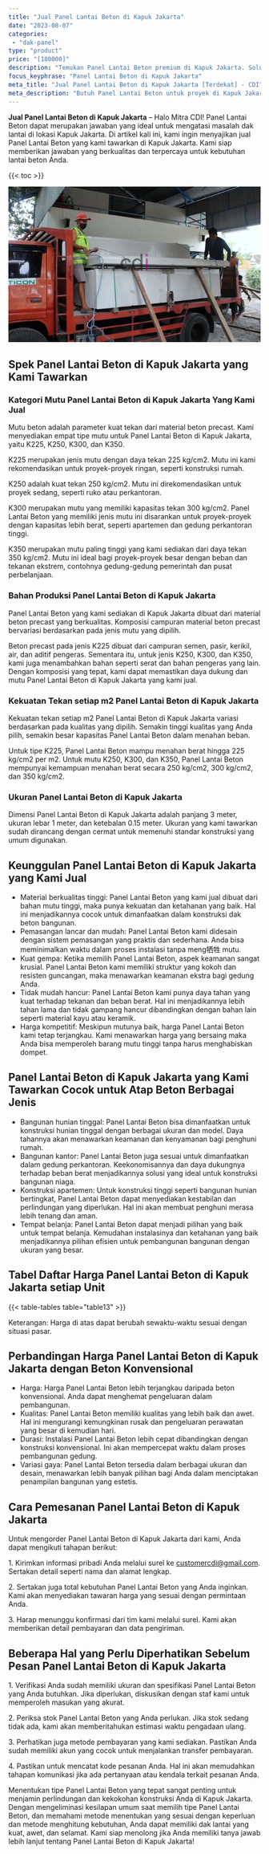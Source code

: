 ```yaml
---
title: "Jual Panel Lantai Beton di Kapuk Jakarta"
date: "2023-08-07"
categories:
 - "dak-panel"
type: "product"
price: "[180000]"
description: "Temukan Panel Lantai Beton premium di Kapuk Jakarta. Solusi ideal untuk proyek konstruksi dengan standar terbaik, Panel Lantai Beton memberikan kekuatan maksimal untuk lantai dak. Dapatkan info lengkap."
focus_keyphrase: "Panel Lantai Beton di Kapuk Jakarta"
meta_title: "Jual Panel Lantai Beton di Kapuk Jakarta [Terdekat] - CDI"
meta_description: "Butuh Panel Lantai Beton untuk proyek di Kapuk Jakarta?. Tersedia Panel Lantai Beton premium untuk proyek konstruksi. Penawaran spesial hanya di sini."
---
```


**Jual Panel Lantai Beton di Kapuk Jakarta** – Halo Mitra CDI! Panel Lantai Beton dapat merupakan jawaban yang ideal untuk mengatasi masalah dak lantai di lokasi Kapuk Jakarta. Di artikel kali ini, kami ingin menyajikan jual Panel Lantai Beton yang kami tawarkan di Kapuk Jakarta. Kami siap memberikan jawaban yang berkualitas dan terpercaya untuk kebutuhan lantai beton Anda.

{{< toc >}}

![Jual Panel Lantai Beton di Kapuk Jakarta](/images/dak-panel/dak-panel-26.jpg)

## Spek Panel Lantai Beton di Kapuk Jakarta yang Kami Tawarkan

### Kategori Mutu Panel Lantai Beton di Kapuk Jakarta Yang Kami Jual

Mutu beton adalah parameter kuat tekan dari material beton precast. Kami menyediakan empat tipe mutu untuk Panel Lantai Beton di Kapuk Jakarta, yaitu K225, K250, K300, dan K350.

K225 merupakan jenis mutu dengan daya tekan 225 kg/cm2. Mutu ini kami rekomendasikan untuk proyek-proyek ringan, seperti konstruksi rumah.

K250 adalah kuat tekan 250 kg/cm2. Mutu ini direkomendasikan untuk proyek sedang, seperti ruko atau perkantoran.

K300 merupakan mutu yang memiliki kapasitas tekan 300 kg/cm2. Panel Lantai Beton yang memiliki jenis mutu ini disarankan untuk proyek-proyek dengan kapasitas lebih berat, seperti apartemen dan gedung perkantoran tinggi.

K350 merupakan mutu paling tinggi yang kami sediakan dari daya tekan 350 kg/cm2. Mutu ini ideal bagi proyek-proyek besar dengan beban dan tekanan ekstrem, contohnya gedung-gedung pemerintah dan pusat perbelanjaan.

### Bahan Produksi Panel Lantai Beton di Kapuk Jakarta

Panel Lantai Beton yang kami sediakan di Kapuk Jakarta dibuat dari material beton precast yang berkualitas. Komposisi campuran material beton precast bervariasi berdasarkan pada jenis mutu yang dipilih.

Beton precast pada jenis K225 dibuat dari campuran semen, pasir, kerikil, air, dan aditif pengeras. Sementara itu, untuk jenis K250, K300, dan K350, kami juga menambahkan bahan seperti serat dan bahan pengeras yang lain. Dengan komposisi yang tepat, kami dapat memastikan daya dukung dan mutu Panel Lantai Beton di Kapuk Jakarta yang kami jual.

### Kekuatan Tekan setiap m2 Panel Lantai Beton di Kapuk Jakarta

Kekuatan tekan setiap m2 Panel Lantai Beton di Kapuk Jakarta variasi berdasarkan pada kualitas yang dipilih. Semakin tinggi kualitas yang Anda pilih, semakin besar kapasitas Panel Lantai Beton dalam menahan beban.

Untuk tipe K225, Panel Lantai Beton mampu menahan berat hingga 225 kg/cm2 per m2. Untuk mutu K250, K300, dan K350, Panel Lantai Beton mempunyai kemampuan menahan berat secara 250 kg/cm2, 300 kg/cm2, dan 350 kg/cm2.

### Ukuran Panel Lantai Beton di Kapuk Jakarta

Dimensi Panel Lantai Beton di Kapuk Jakarta adalah panjang 3 meter, ukuran lebar 1 meter, dan ketebalan 0.15 meter. Ukuran yang kami tawarkan sudah dirancang dengan cermat untuk memenuhi standar konstruksi yang umum digunakan.

## Keunggulan Panel Lantai Beton di Kapuk Jakarta yang Kami Jual

*   Material berkualitas tinggi: Panel Lantai Beton yang kami jual dibuat dari bahan mutu tinggi, maka punya kekuatan dan ketahanan yang baik. Hal ini menjadikannya cocok untuk dimanfaatkan dalam konstruksi dak beton bangunan.
*   Pemasangan lancar dan mudah: Panel Lantai Beton kami didesain dengan sistem pemasangan yang praktis dan sederhana. Anda bisa meminimalkan waktu dalam proses instalasi tanpa meng牺牲 mutu.
*   Kuat gempa: Ketika memilih Panel Lantai Beton, aspek keamanan sangat krusial. Panel Lantai Beton kami memiliki struktur yang kokoh dan resisten guncangan, maka menawarkan keamanan ekstra bagi gedung Anda.
*   Tidak mudah hancur: Panel Lantai Beton kami punya daya tahan yang kuat terhadap tekanan dan beban berat. Hal ini menjadikannya lebih tahan lama dan tidak gampang hancur dibandingkan dengan bahan lain seperti material kayu atau keramik.
*   Harga kompetitif: Meskipun mutunya baik, harga Panel Lantai Beton kami tetap terjangkau. Kami menawarkan harga yang bersaing maka Anda bisa memperoleh barang mutu tinggi tanpa harus menghabiskan dompet.

## Panel Lantai Beton di Kapuk Jakarta yang Kami Tawarkan Cocok untuk Atap Beton Berbagai Jenis

*   Bangunan hunian tinggal: Panel Lantai Beton bisa dimanfaatkan untuk konstruksi hunian tinggal dengan berbagai ukuran dan model. Daya tahannya akan menawarkan keamanan dan kenyamanan bagi penghuni rumah.
*   Bangunan kantor: Panel Lantai Beton juga sesuai untuk dimanfaatkan dalam gedung perkantoran. Keekonomisannya dan daya dukungnya terhadap beban berat menjadikannya solusi yang ideal untuk konstruksi bangunan niaga.
*   Konstruksi apartemen: Untuk konstruksi tinggi seperti bangunan hunian bertingkat, Panel Lantai Beton dapat menyediakan kestabilan dan perlindungan yang diperlukan. Hal ini akan membuat penghuni merasa lebih tenang dan aman.
*   Tempat belanja: Panel Lantai Beton dapat menjadi pilihan yang baik untuk tempat belanja. Kemudahan instalasinya dan ketahanan yang baik menjadikannya pilihan efisien untuk pembangunan bangunan dengan ukuran yang besar.

## Tabel Daftar Harga Panel Lantai Beton di Kapuk Jakarta setiap Unit

{{< table-tables table="table13" >}}

Keterangan: Harga di atas dapat berubah sewaktu-waktu sesuai dengan situasi pasar.

## Perbandingan Harga Panel Lantai Beton di Kapuk Jakarta dengan Beton Konvensional

*   Harga: Harga Panel Lantai Beton lebih terjangkau daripada beton konvensional. Anda dapat menghemat pengeluaran dalam pembangunan.
*   Kualitas: Panel Lantai Beton memiliki kualitas yang lebih baik dan awet. Hal ini mengurangi kemungkinan rusak dan pengeluaran perawatan yang besar di kemudian hari.
*   Durasi: Instalasi Panel Lantai Beton lebih cepat dibandingkan dengan konstruksi konvensional. Ini akan mempercepat waktu dalam proses pembangunan gedung.
*   Variasi gaya: Panel Lantai Beton tersedia dalam berbagai ukuran dan desain, menawarkan lebih banyak pilihan bagi Anda dalam menciptakan penampilan bangunan yang estetis.

## Cara Pemesanan Panel Lantai Beton di Kapuk Jakarta

Untuk mengorder Panel Lantai Beton di Kapuk Jakarta dari kami, Anda dapat mengikuti tahapan berikut:

1\.  Kirimkan informasi pribadi Anda melalui surel ke customercdi@gmail.com. Sertakan detail seperti nama dan alamat lengkap.

2\.  Sertakan juga total kebutuhan Panel Lantai Beton yang Anda inginkan. Kami akan menyediakan tawaran harga yang sesuai dengan permintaan Anda.

3\.  Harap menunggu konfirmasi dari tim kami melalui surel. Kami akan memberikan detail pembayaran dan data pengiriman.

## Beberapa Hal yang Perlu Diperhatikan Sebelum Pesan Panel Lantai Beton di Kapuk Jakarta

1\.  Verifikasi Anda sudah memiliki ukuran dan spesifikasi Panel Lantai Beton yang Anda butuhkan. Jika diperlukan, diskusikan dengan staf kami untuk memperoleh masukan yang akurat.

2\.  Periksa stok Panel Lantai Beton yang Anda perlukan. Jika stok sedang tidak ada, kami akan memberitahukan estimasi waktu pengadaan ulang.

3\.  Perhatikan juga metode pembayaran yang kami sediakan. Pastikan Anda sudah memiliki akun yang cocok untuk menjalankan transfer pembayaran.

4\.  Pastikan untuk mencatat kode pesanan Anda. Hal ini akan memudahkan tahapan komunikasi jika ada pertanyaan atau kendala terkait pesanan Anda.

Menentukan tipe Panel Lantai Beton yang tepat sangat penting untuk menjamin perlindungan dan kekokohan konstruksi Anda di Kapuk Jakarta. Dengan mengeliminasi kesilapan umum saat memilih tipe Panel Lantai Beton, dan memahami metode menentukan yang sesuai dengan keperluan dan metode menghitung kebutuhan, Anda dapat memiliki dak lantai yang kuat, awet, dan selamat. Kami siap menolong jika Anda memiliki tanya jawab lebih lanjut tentang Panel Lantai Beton di Kapuk Jakarta!